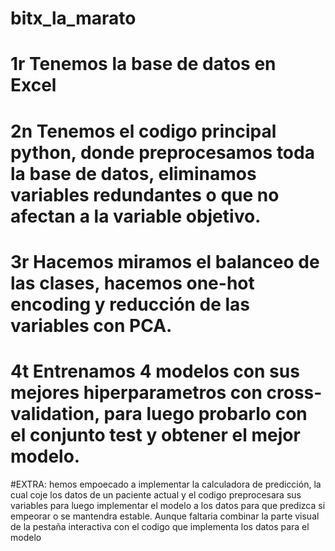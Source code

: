 ﻿# bitx_la_marato
 # 1r Tenemos la base de datos en Excel
 # 2n Tenemos el codigo principal python, donde preprocesamos toda la base de datos, eliminamos variables redundantes o que no afectan a la variable objetivo.
 # 3r Hacemos miramos el balanceo de las clases, hacemos one-hot encoding y reducción de las variables con PCA.
 # 4t Entrenamos 4 modelos con sus mejores hiperparametros con cross-validation, para luego probarlo con el conjunto test y obtener el mejor modelo.
 #EXTRA: hemos empoecado a implementar la calculadora de predicción, la cual coje los datos de un paciente actual y el codigo preprocesara sus variables para luego implementar el modelo a los datos para que predizca si empeorar o se mantendra estable. Aunque faltaria combinar la parte visual de la pestaña interactiva con el codigo que implementa los datos para el modelo
